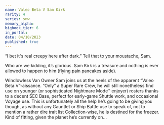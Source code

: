 ```yaml
---
name: Valeo Beta V Sam Kirk
rarity: 4
series: snw
memory_alpha:
bigbook_tier: 6
in_portal:
date: 04/10/2023
published: true
---
```


“I bet it's real creepy here after dark.” Tell that to your moustache, Sam.

Who are we kidding, it’s glorious. Sam Kirk is a treasure and nothing is ever allowed to happen to him (flying pain pancakes aside).

Windlowless Van Owner Sam joins us at the heels of the apparent “Valeo Beta V”-aissance. “Only” a Super Rare Crew, he will still nonetheless find use on younger (or sophisticated Nightmare Mode™ enjoyer) rosters thanks to a decent SEC Base, perfect for early-game Shuttle work, and occasional Voyage use. This is unfortunately all the help he’s going to be giving you though, as without any Gauntlet or Ship Battle use to speak of, not to mention a rather dire trait list Collection-wise, he is destined for the freezer. Kind of fitting, given the planet he’s currently on…

